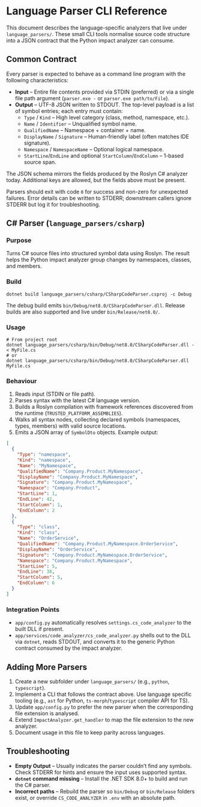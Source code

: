 ﻿# Language Parser CLI Reference

This document describes the language-specific analyzers that live under `language_parsers/`. These small CLI tools normalise source code structure into a JSON contract that the Python impact analyzer can consume.

## Common Contract

Every parser is expected to behave as a command line program with the following characteristics:

- **Input** – Entire file contents provided via STDIN (preferred) or via a single file path argument (`parser.exe -` or `parser.exe path/to/File`).
- **Output** – UTF-8 JSON written to STDOUT. The top-level payload is a list of symbol entries; each entry must contain:
  - `Type` / `Kind` – High level category (class, method, namespace, etc.).
  - `Name` / `Identifier` – Unqualified symbol name.
  - `QualifiedName` – Namespace + container + name.
  - `DisplayName` / `Signature` – Human-friendly label (often matches IDE signature).
  - `Namespace` / `NamespaceName` – Optional logical namespace.
  - `StartLine`/`EndLine` and optional `StartColumn`/`EndColumn` – 1-based source span.

The JSON schema mirrors the fields produced by the Roslyn C# analyzer today. Additional keys are allowed, but the fields above must be present.

Parsers should exit with code `0` for success and non-zero for unexpected failures. Error details can be written to STDERR; downstream callers ignore STDERR but log it for troubleshooting.

## C# Parser (`language_parsers/csharp`)

### Purpose

Turns C# source files into structured symbol data using Roslyn. The result helps the Python impact analyzer group changes by namespaces, classes, and members.

### Build

```
dotnet build language_parsers/csharp/CSharpCodeParser.csproj -c Debug
```

The debug build emits `bin/Debug/net8.0/CSharpCodeParser.dll`. Release builds are also supported and live under `bin/Release/net8.0/`.

### Usage

```
# From project root
dotnet language_parsers/csharp/bin/Debug/net8.0/CSharpCodeParser.dll - < MyFile.cs
# or
dotnet language_parsers/csharp/bin/Debug/net8.0/CSharpCodeParser.dll MyFile.cs
```

### Behaviour

1. Reads input (STDIN or file path).
2. Parses syntax with the latest C# language version.
3. Builds a Roslyn compilation with framework references discovered from the runtime (`TRUSTED_PLATFORM_ASSEMBLIES`).
4. Walks all syntax nodes, collecting declared symbols (namespaces, types, members) with valid source locations.
5. Emits a JSON array of `SymbolDto` objects. Example output:

```json
[
  {
    "Type": "namespace",
    "Kind": "namespace",
    "Name": "MyNamespace",
    "QualifiedName": "Company.Product.MyNamespace",
    "DisplayName": "Company.Product.MyNamespace",
    "Signature": "Company.Product.MyNamespace",
    "Namespace": "Company.Product",
    "StartLine": 1,
    "EndLine": 42,
    "StartColumn": 1,
    "EndColumn": 2
  },
  {
    "Type": "class",
    "Kind": "class",
    "Name": "OrderService",
    "QualifiedName": "Company.Product.MyNamespace.OrderService",
    "DisplayName": "OrderService",
    "Signature": "Company.Product.MyNamespace.OrderService",
    "Namespace": "Company.Product.MyNamespace",
    "StartLine": 5,
    "EndLine": 38,
    "StartColumn": 5,
    "EndColumn": 6
  }
]
```

### Integration Points

- `app/config.py` automatically resolves `settings.cs_code_analyzer` to the built DLL if present.
- `app/services/code_analyzer/cs_code_analyzer.py` shells out to the DLL via `dotnet`, reads STDOUT, and converts it to the generic Python contract consumed by the impact analyzer.

## Adding More Parsers

1. Create a new subfolder under `language_parsers/` (e.g., `python`, `typescript`).
2. Implement a CLI that follows the contract above. Use language specific tooling (e.g., `ast` for Python, `ts-morph`/`typescript` compiler API for TS).
3. Update `app/config.py` to prefer the new parser when the corresponding file extension is analysed.
4. Extend `ImpactAnalyzer.get_handler` to map the file extension to the new analyzer.
5. Document usage in this file to keep parity across languages.

## Troubleshooting

- **Empty Output** – Usually indicates the parser couldn’t find any symbols. Check STDERR for hints and ensure the input uses supported syntax.
- **`dotnet` command missing** – Install the .NET SDK 8.0+ to build and run the C# parser.
- **Incorrect paths** – Rebuild the parser so `bin/Debug` or `bin/Release` folders exist, or override `CS_CODE_ANALYZER` in `.env` with an absolute path.
